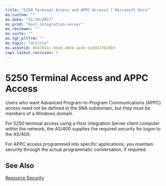 ```yaml
---
title: "5250 Terminal Access and APPC Access1 | Microsoft Docs"
ms.custom: ""
ms.date: "11/30/2017"
ms.prod: "host-integration-server"
ms.reviewer: ""
ms.suite: ""
ms.tgt_pltfrm: ""
ms.topic: "article"
ms.assetid: 6647041c-9da9-49e4-ae4b-e2d942702db9
caps.latest.revision: 3
---
```

# 5250 Terminal Access and APPC Access
Users who want Advanced Program-to-Program Communications (APPC) access need not be defined in the SNA subdomain, but they must be members of a Windows domain.  
  
 For 5250 terminal access using a Host Integration Server client computer within the network, the AS/400 supplies the required security for logon to the AS/400.  
  
 For APPC access programmed into specific applications, you maintain security through the actual programmatic conversation, if required.  
  
## See Also  
 [Resource Security](../core/resource-security2.md)